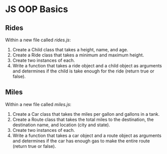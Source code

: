# JS OOP Basics

## Rides

Within a new file called *rides.js*:

1. Create a Child class that takes a height, name, and age.
1. Create a Ride class that takes a minimum and maximum height.
1. Create two instances of each.
1. Write a function that takes a ride object and a child object as arguments and determines if the child is take enough for the ride (return true or false).

## Miles

Within a new file called *miles.js*:

1. Create a Car class that takes the miles per gallon and gallons in a tank.
1. Create a Route class that takes the total miles to the destination, the destination name, and location (city and state).
1. Create two instances of each.
1. Write a function that takes a car object and a route object as arguments and determines if the car has enough gas to make the entire route (return true or false).


